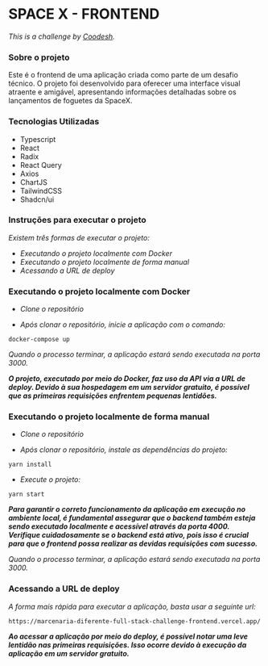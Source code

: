 # SPACE X - FRONTEND

_This is a challenge by [Coodesh](https://coodesh.com/)._


### Sobre o projeto
Este é o frontend de uma aplicação criada como parte de um desafio técnico. O projeto foi desenvolvido para oferecer uma interface visual atraente e amigável, apresentando informações detalhadas sobre os lançamentos de foguetes da SpaceX.


### Tecnologias Utilizadas
* Typescript
* React
* Radix
* React Query
* Axios
* ChartJS
* TailwindCSS
* Shadcn/ui


### Instruções para executar o projeto

_Existem três formas de executar o projeto:_

-   _Executando o projeto localmente com Docker_
-   _Executando o projeto localmente de forma manual_
-   _Acessando a URL de deploy_

### Executando o projeto localmente com Docker
- _Clone o repositório_

- _Após clonar o repositório, inicie a aplicação com o comando:_

```
docker-compose up
```
_Quando o processo terminar, a aplicação estará sendo executada na porta 3000._

**_O projeto, executado por meio do Docker, faz uso da API via a URL de deploy. Devido à sua hospedagem em um servidor gratuito, é possível que as primeiras requisições enfrentem pequenas lentidões._**

### Executando o projeto localmente de forma manual
-  _Clone o repositório_

- _Após clonar o repositório, instale as dependências do projeto:_

```
yarn install
```

- _Execute o projeto:_

```
yarn start
```

**_Para garantir o correto funcionamento da aplicação em execução no ambiente local, é fundamental assegurar que o backend também esteja sendo executado localmente e acessível através da porta 4000. Verifique cuidadosamente se o backend está ativo, pois isso é crucial para que o frontend possa realizar as devidas requisições com sucesso._**

_Quando o processo terminar, a aplicação estará sendo executada na porta 3000._


### Acessando a URL de deploy

_A forma mais rápida para executar a aplicação, basta usar a seguinte url:_

```
https://marcenaria-diferente-full-stack-challenge-frontend.vercel.app/
```
**_Ao acessar a aplicação por meio do deploy, é possível notar uma leve lentidão nas primeiras requisições. Isso ocorre devido à execução da aplicação em um servidor gratuito._**

